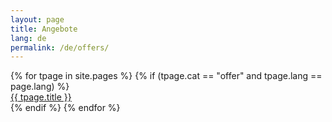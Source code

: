 ```yaml
---
layout: page
title: Angebote
lang: de
permalink: /de/offers/
---
```


<div class="container">
<div class="row">
{% for tpage in site.pages %} {% if (tpage.cat == "offer" and tpage.lang == page.lang) %}

<div class="4u 6u(medium) 6(xsmall)">
  <a href="{{ site.baseurl }}{{ tpage.url }}">{{ tpage.title }}</a>
</div>
{% endif %} {% endfor %}
</div>
</div>
